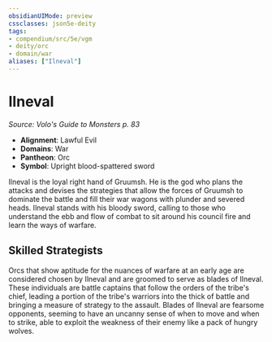 ```yaml
---
obsidianUIMode: preview
cssclasses: json5e-deity
tags:
- compendium/src/5e/vgm
- deity/orc
- domain/war
aliases: ["Ilneval"]
---
```

# Ilneval
*Source: Volo's Guide to Monsters p. 83* 

- **Alignment**: Lawful Evil
- **Domains**: War
- **Pantheon**: Orc
- **Symbol**: Upright blood-spattered sword

Ilneval is the loyal right hand of Gruumsh. He is the god who plans the attacks and devises the strategies that allow the forces of Gruumsh to dominate the battle and fill their war wagons with plunder and severed heads. Ilneval stands with his bloody sword, calling to those who understand the ebb and flow of combat to sit around his council fire and learn the ways of warfare.

## Skilled Strategists

Orcs that show aptitude for the nuances of warfare at an early age are considered chosen by Ilneval and are groomed to serve as blades of Ilneval. These individuals are battle captains that follow the orders of the tribe's chief, leading a portion of the tribe's warriors into the thick of battle and bringing a measure of strategy to the assault. Blades of Ilneval are fearsome opponents, seeming to have an uncanny sense of when to move and when to strike, able to exploit the weakness of their enemy like a pack of hungry wolves.